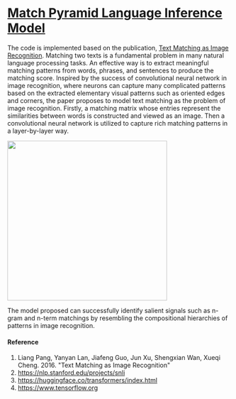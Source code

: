 # [Match Pyramid Language Inference Model](https://github.com/Nikhil-Xavier-DS/Hermes/tree/master/natural_language_inference/match_pyramid_model)
The code is implemented based on the publication, [Text Matching as Image Recognition](https://arxiv.org/abs/1602.06359). 
Matching two texts is a fundamental problem in many natural language processing tasks. An effective way is to extract meaningful matching patterns from words, phrases, and sentences to produce the matching score. Inspired by the success of convolutional neural network in image recognition, where neurons can capture many complicated patterns based on the extracted elementary visual patterns such as oriented edges and corners, the paper proposes to model text matching as the problem of image recognition. Firstly, a matching matrix whose entries represent the similarities between words is constructed and viewed as an image. Then a convolutional neural network is utilized to capture rich matching patterns in a layer-by-layer way.

<img src="https://www.mdpi.com/information/information-11-00421/article_deploy/html/images/information-11-00421-g007.png" width="360">

The model proposed can successfully identify salient signals such as n-gram and n-term matchings by resembling the compositional hierarchies of patterns in image recognition.

#### Reference
1. Liang Pang, Yanyan Lan, Jiafeng Guo, Jun Xu, Shengxian Wan, Xueqi Cheng. 2016. "Text Matching as Image Recognition"
2. https://nlp.stanford.edu/projects/snli
3. https://huggingface.co/transformers/index.html
4. https://www.tensorflow.org
